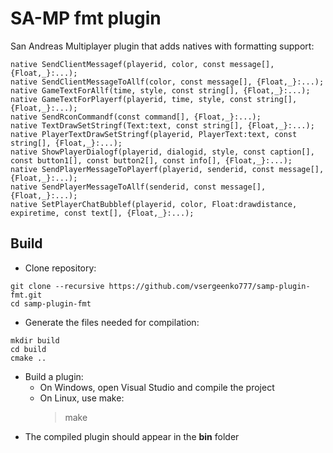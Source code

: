 # SA-MP fmt plugin
San Andreas Multiplayer plugin that adds natives with formatting support:
```pawn
native SendClientMessagef(playerid, color, const message[], {Float,_}:...);
native SendClientMessageToAllf(color, const message[], {Float,_}:...);
native GameTextForAllf(time, style, const string[], {Float,_}:...);
native GameTextForPlayerf(playerid, time, style, const string[], {Float,_}:...);
native SendRconCommandf(const command[], {Float,_}:...);
native TextDrawSetStringf(Text:text, const string[], {Float,_}:...);
native PlayerTextDrawSetStringf(playerid, PlayerText:text, const string[], {Float,_}:...);
native ShowPlayerDialogf(playerid, dialogid, style, const caption[], const button1[], const button2[], const info[], {Float,_}:...);
native SendPlayerMessageToPlayerf(playerid, senderid, const message[], {Float,_}:...);
native SendPlayerMessageToAllf(senderid, const message[], {Float,_}:...);
native SetPlayerChatBubblef(playerid, color, Float:drawdistance, expiretime, const text[], {Float,_}:...);
```

## Build
* Clone repository:
```
git clone --recursive https://github.com/vsergeenko777/samp-plugin-fmt.git
cd samp-plugin-fmt
```
* Generate the files needed for compilation:
```
mkdir build
cd build
cmake ..
```
* Build a plugin:
  * On Windows, open Visual Studio and compile the project
  * On Linux, use make:
    > make
* The compiled plugin should appear in the **bin** folder
